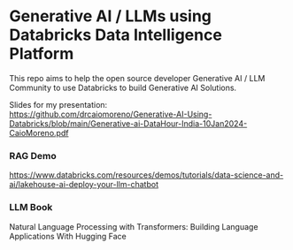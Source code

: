 # Generative AI / LLMs using Databricks Data Intelligence Platform

This repo aims to help the open source developer Generative AI / LLM Community to use Databricks to build Generative AI Solutions. 

Slides for my presentation: <BR>
https://github.com/drcaiomoreno/Generative-AI-Using-Databricks/blob/main/Generative-ai-DataHour-India-10Jan2024-CaioMoreno.pdf


### RAG Demo
https://www.databricks.com/resources/demos/tutorials/data-science-and-ai/lakehouse-ai-deploy-your-llm-chatbot

### LLM Book
Natural Language Processing with Transformers: Building Language Applications With Hugging Face
